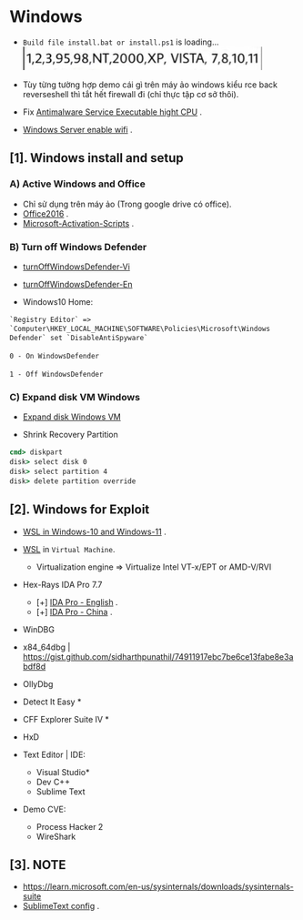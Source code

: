 # Windows
- `Build file install.bat or install.ps1` is loading...
![version.png](./version.png)

- Tùy từng tường hợp demo cái gì trên máy ảo windows kiểu rce back reverseshell thì tắt hết firewall đi (chỉ thực tập cơ sở thôi).
- Fix [Antimalware Service Executable hight CPU](https://www.freecodecamp.org/news/what-is-antimalware-service-executable-why-is-it-high-cpu-disk-usage/#:~:text=Antimalware%20service%20executable%20is%20a%20Windows%20Security%20process%20that%20executes,programs%20from%20time%20to%20time.) .
- [Windows Server enable wifi](https://www.youtube.com/watch?v=PupMFBL39RI) .

## [1]. Windows install and setup

### A) Active Windows and Office

- Chỉ sử dụng trên máy ảo (Trong google drive có office).
- [Office2016](https://drive.google.com/drive/folders/1VgZRlnU4GvfcmqUW-ms4rfqrqiQIZJsB?usp=sharing) .
- [Microsoft-Activation-Scripts](https://github.com/massgravel/Microsoft-Activation-Scripts/releases) . 


### B) Turn off Windows Defender

- [turnOffWindowsDefender-Vi](https://www.dienmayxanh.com/kinh-nghiem-hay/huong-dan-cach-tat-windows-defender-trong-win-10-c-1162982#:~:text=B%C6%B0%E1%BB%9Bc%201%3A%20Double%20click%20v%C3%A0o,Real%2Dtime%20protection%20sang%20OFF.)

- [turnOffWindowsDefender-En]()

- Windows10 Home: 

```
`Registry Editor` => `Computer\HKEY_LOCAL_MACHINE\SOFTWARE\Policies\Microsoft\Windows Defender` set `DisableAntiSpyware`

0 - On WindowsDefender

1 - Off WindowsDefender
```

### C) Expand disk VM Windows 

- [Expand disk Windows VM](https://www.youtube.com/watch?v=Y5aT8hE177I)

- Shrink Recovery Partition

```bat
cmd> diskpart
disk> select disk 0
disk> select partition 4
disk> delete partition override
```
## [2]. Windows for Exploit
- [WSL in Windows-10 and Windows-11](https://learn.microsoft.com/en-us/windows/wsl/install) .
- [WSL](https://bwgjoseph.com/how-to-manually-install-wsl2-on-a-windows-10-virtual-machine) in `Virtual Machine`.
  * Virtualization engine => Virtualize Intel VT-x/EPT or AMD-V/RVI

- Hex-Rays IDA Pro 7.7
  * [+] [IDA Pro - English](https://drive.google.com/file/d/1wf2XemQQwzpdSdQic63fZ0pC0829XcDE/view?usp=sharing) .
  * [+] [IDA Pro - China](https://drive.google.com/file/d/1qkMy9u1FVz9uFRa2qfBI7_694iJLe5ZW/view?usp=sharing) .

- WinDBG
- x84_64dbg | https://gist.github.com/sidharthpunathil/74911917ebc7be6ce13fabe8e3abdf8d
- OllyDbg
- Detect It Easy *
- CFF Explorer Suite IV *
- HxD
- Text Editor | IDE:
  * Visual Studio*
  * Dev C++
  * Sublime Text
- Demo CVE:
  * Process Hacker 2
  * WireShark

## [3]. NOTE
  * https://learn.microsoft.com/en-us/sysinternals/downloads/sysinternals-suite
  * [SublimeText config](https://github.com/NigmaZ/Blogs/tree/main/Virtual-Machine/Note/Sublime%20config) .
